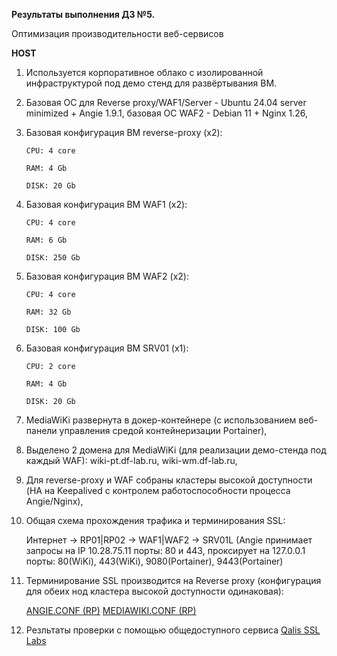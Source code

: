 **Результаты выполнения ДЗ №5.**

Оптимизация производительности веб-сервисов

**HOST**
1. Используется корпоративное облако с изолированной инфраструктурой под демо стенд для развёртывания ВМ.
   
2. Базовая ОС для Reverse proxy/WAF1/Server - Ubuntu 24.04 server minimized + Angie 1.9.1, базовая ОС WAF2 - Debian 11 + Nginx 1.26,
   
3. Базовая конфигурация ВМ reverse-proxy (х2):

   ```
   CPU: 4 core

   RAM: 4 Gb

   DISK: 20 Gb
   ```

4. Базовая конфигурация ВМ WAF1 (x2):

   ```
   CPU: 4 core

   RAM: 6 Gb

   DISK: 250 Gb
   ```

5. Базовая конфигурация ВМ WAF2 (x2):

   ```
   CPU: 4 core

   RAM: 32 Gb

   DISK: 100 Gb
   ```

6. Базовая конфигурация ВМ SRV01 (x1):

   ```
   CPU: 2 core

   RAM: 4 Gb

   DISK: 20 Gb
   ```

7. MediaWiKi развернута в докер-контейнере (с использованием веб-панели управления средой контейнеризации Portainer),
   
8. Выделено 2 домена для MediaWiKi (для реализации демо-стенда под каждый WAF): wiki-pt.df-lab.ru, wiki-wm.df-lab.ru,
    
9. Для reverse-proxy и WAF собраны кластеры высокой доступности (HA на Keepalived с контролем работоспособности процесса Angie/Nginx),
    
10. Общая схема прохождения трафика и терминирования SSL:

    Интернет -> RP01|RP02 -> WAF1|WAF2 -> SRV01L (Angie принимает запросы на IP 10.28.75.11 порты: 80 и 443, проксирует на 127.0.0.1 порты: 80(WiKi), 443(WiKi), 9080(Portainer), 9443(Portainer)

11. Терминирование SSL производится на Reverse proxy (конфигурация для обеих нод кластера высокой доступности одинаковая):

    [ANGIE.CONF (RP)](https://github.com/ViperOGrind/OTUS_STUDY/blob/main/14.%20%D0%9D%D0%B0%D1%81%D1%82%D1%80%D0%BE%D0%B9%D0%BA%D0%B0%20HTTPS%20%D0%B4%D0%BB%D1%8F%20%D0%B2%D0%B5%D0%B1-%D1%81%D0%B5%D1%80%D0%B2%D0%B8%D1%81%D0%BE%D0%B2/Artifacts/angie_rp.conf) [MEDIAWIKI.CONF (RP)](https://github.com/ViperOGrind/OTUS_STUDY/blob/main/14.%20%D0%9D%D0%B0%D1%81%D1%82%D1%80%D0%BE%D0%B9%D0%BA%D0%B0%20HTTPS%20%D0%B4%D0%BB%D1%8F%20%D0%B2%D0%B5%D0%B1-%D1%81%D0%B5%D1%80%D0%B2%D0%B8%D1%81%D0%BE%D0%B2/Artifacts/mediawiki.conf)

12. Резльтаты проверки с помощью общедоступного сервиса [Qalis SSL Labs](https://www.ssllabs.com/ssltest/analyze.html?d=wiki-pt.df-lab.ru)
